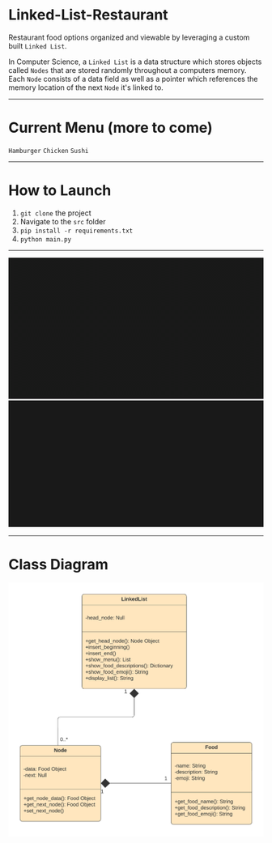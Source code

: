 # Linked-List-Restaurant

Restaurant food options organized and viewable by leveraging a custom built `Linked List`. 

In Computer Science, a `Linked List` is a data structure which stores objects called `Nodes` that are stored randomly throughout a computers memory. Each `Node` consists of a data field as well as a pointer which references the memory location of the next `Node` it's linked to. 

---

# Current Menu (more to come)
`Hamburger`
`Chicken`
`Sushi`

---

# How to Launch 
1. `git clone` the project
2. Navigate to the `src` folder
3. `pip install -r requirements.txt`
4. `python main.py`

---

![Title](src/images/title.gif?raw=true "Title")
![Menu](src/images/menu.gif?raw=true "Menu")

---


# Class Diagram
![Class Diagram](src/images/class-diagram.png?raw=true "Class Diagram")
